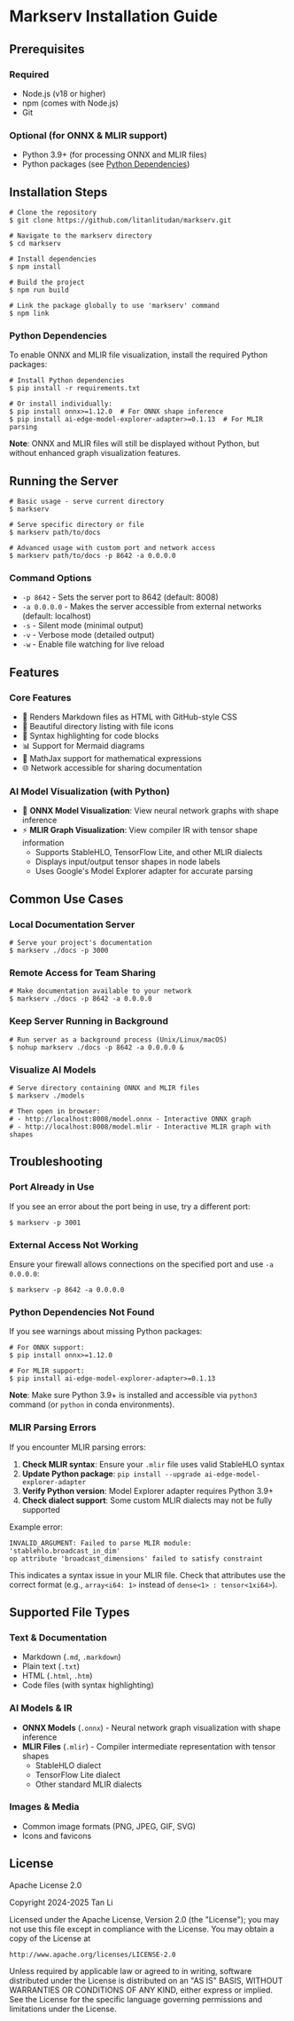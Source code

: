# Markserv Installation Guide

## Prerequisites

### Required
- Node.js (v18 or higher)
- npm (comes with Node.js)
- Git

### Optional (for ONNX & MLIR support)
- Python 3.9+ (for processing ONNX and MLIR files)
- Python packages (see [Python Dependencies](#python-dependencies))

## Installation Steps

```shell
# Clone the repository
$ git clone https://github.com/litanlitudan/markserv.git

# Navigate to the markserv directory
$ cd markserv

# Install dependencies
$ npm install

# Build the project
$ npm run build

# Link the package globally to use 'markserv' command
$ npm link
```

### Python Dependencies

To enable ONNX and MLIR file visualization, install the required Python packages:

```shell
# Install Python dependencies
$ pip install -r requirements.txt

# Or install individually:
$ pip install onnx>=1.12.0  # For ONNX shape inference
$ pip install ai-edge-model-explorer-adapter>=0.1.13  # For MLIR parsing
```

**Note**: ONNX and MLIR files will still be displayed without Python, but without enhanced graph visualization features.

## Running the Server

```shell
# Basic usage - serve current directory
$ markserv

# Serve specific directory or file
$ markserv path/to/docs

# Advanced usage with custom port and network access
$ markserv path/to/docs -p 8642 -a 0.0.0.0
```

### Command Options
- `-p 8642` - Sets the server port to 8642 (default: 8008)
- `-a 0.0.0.0` - Makes the server accessible from external networks (default: localhost)
- `-s` - Silent mode (minimal output)
- `-v` - Verbose mode (detailed output)
- `-w` - Enable file watching for live reload

## Features

### Core Features
- 📝 Renders Markdown files as HTML with GitHub-style CSS
- 📁 Beautiful directory listing with file icons
- 🎨 Syntax highlighting for code blocks
- 📊 Support for Mermaid diagrams
- 🔢 MathJax support for mathematical expressions
- 🌐 Network accessible for sharing documentation

### AI Model Visualization (with Python)
- 🤖 **ONNX Model Visualization**: View neural network graphs with shape inference
- ⚡ **MLIR Graph Visualization**: View compiler IR with tensor shape information
  - Supports StableHLO, TensorFlow Lite, and other MLIR dialects
  - Displays input/output tensor shapes in node labels
  - Uses Google's Model Explorer adapter for accurate parsing

## Common Use Cases

### Local Documentation Server
```shell
# Serve your project's documentation
$ markserv ./docs -p 3000
```

### Remote Access for Team Sharing
```shell
# Make documentation available to your network
$ markserv ./docs -p 8642 -a 0.0.0.0
```

### Keep Server Running in Background
```shell
# Run server as a background process (Unix/Linux/macOS)
$ nohup markserv ./docs -p 8642 -a 0.0.0.0 &
```

### Visualize AI Models
```shell
# Serve directory containing ONNX and MLIR files
$ markserv ./models

# Then open in browser:
# - http://localhost:8008/model.onnx - Interactive ONNX graph
# - http://localhost:8008/model.mlir - Interactive MLIR graph with shapes
```

## Troubleshooting

### Port Already in Use
If you see an error about the port being in use, try a different port:
```shell
$ markserv -p 3001
```

### External Access Not Working
Ensure your firewall allows connections on the specified port and use `-a 0.0.0.0`:
```shell
$ markserv -p 8642 -a 0.0.0.0
```

### Python Dependencies Not Found

If you see warnings about missing Python packages:

```shell
# For ONNX support:
$ pip install onnx>=1.12.0

# For MLIR support:
$ pip install ai-edge-model-explorer-adapter>=0.1.13
```

**Note**: Make sure Python 3.9+ is installed and accessible via `python3` command (or `python` in conda environments).

### MLIR Parsing Errors

If you encounter MLIR parsing errors:

1. **Check MLIR syntax**: Ensure your `.mlir` file uses valid StableHLO syntax
2. **Update Python package**: `pip install --upgrade ai-edge-model-explorer-adapter`
3. **Verify Python version**: Model Explorer adapter requires Python 3.9+
4. **Check dialect support**: Some custom MLIR dialects may not be fully supported

Example error:
```
INVALID_ARGUMENT: Failed to parse MLIR module: 'stablehlo.broadcast_in_dim'
op attribute 'broadcast_dimensions' failed to satisfy constraint
```

This indicates a syntax issue in your MLIR file. Check that attributes use the correct format (e.g., `array<i64: 1>` instead of `dense<1> : tensor<1xi64>`).

## Supported File Types

### Text & Documentation
- Markdown (`.md`, `.markdown`)
- Plain text (`.txt`)
- HTML (`.html`, `.htm`)
- Code files (with syntax highlighting)

### AI Models & IR
- **ONNX Models** (`.onnx`) - Neural network graph visualization with shape inference
- **MLIR Files** (`.mlir`) - Compiler intermediate representation with tensor shapes
  - StableHLO dialect
  - TensorFlow Lite dialect
  - Other standard MLIR dialects

### Images & Media
- Common image formats (PNG, JPEG, GIF, SVG)
- Icons and favicons

## License

Apache License 2.0

Copyright 2024-2025 Tan Li

Licensed under the Apache License, Version 2.0 (the "License");
you may not use this file except in compliance with the License.
You may obtain a copy of the License at

    http://www.apache.org/licenses/LICENSE-2.0

Unless required by applicable law or agreed to in writing, software
distributed under the License is distributed on an "AS IS" BASIS,
WITHOUT WARRANTIES OR CONDITIONS OF ANY KIND, either express or implied.
See the License for the specific language governing permissions and
limitations under the License.
